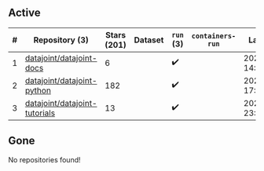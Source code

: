 ## Active
| # | Repository (3) | Stars (201) | Dataset | `run` (3) | `containers-run` | Last Modified |
| --- | --- | --- | --- | --- | --- | --- |
| 1 | [datajoint/datajoint-docs](https://github.com/datajoint/datajoint-docs) | 6 |  | :heavy_check_mark: |  | 2025-07-23 14:59:58+00:00 |
| 2 | [datajoint/datajoint-python](https://github.com/datajoint/datajoint-python) | 182 |  | :heavy_check_mark: |  | 2025-08-12 17:53:44+00:00 |
| 3 | [datajoint/datajoint-tutorials](https://github.com/datajoint/datajoint-tutorials) | 13 |  | :heavy_check_mark: |  | 2025-01-29 23:58:41+00:00 |

## Gone
No repositories found!
